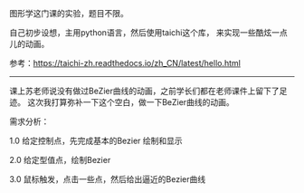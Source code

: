 图形学这门课的实验，题目不限。

自己初步设想，主用python语言，然后使用taichi这个库，
来实现一些酷炫一点儿的动画。

参考：https://taichi-zh.readthedocs.io/zh_CN/latest/hello.html

---

课上苏老师说没有做过BeZier曲线的动画，之前学长们都在老师课件上留下了足迹。
这次我打算弥补一下这个空白，做一下BeZier曲线的动画。

需求分析：
 
1.0 给定控制点，先完成基本的Bezier 绘制和显示

2.0 给定型值点，绘制Bezier

3.0 鼠标触发，点击一些点，然后给出逼近的Bezier曲线